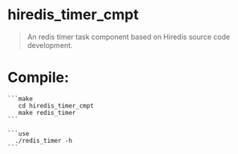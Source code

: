 # hiredis_timer_cmpt
> An redis timer task component based on Hiredis source code development.

# Compile:
> 
    ```make
       cd hiredis_timer_cmpt 
       make redis_timer
    ```

> 
    ```use
      ./redis_timer -h 
    ```


